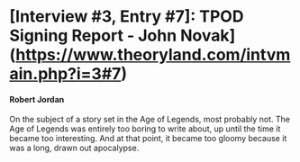 # [Interview #3, Entry #7]: TPOD Signing Report - John Novak](https://www.theoryland.com/intvmain.php?i=3#7)

#### Robert Jordan

On the subject of a story set in the Age of Legends, most probably not. The Age of Legends was entirely too boring to write about, up until the time it became too interesting. And at that point, it became too gloomy because it was a long, drawn out apocalypse.

